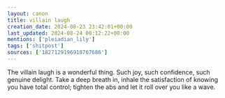 ```yaml
---
layout: canon
title: villain laugh
creation_date: 2024-08-23 23:42:01+00:00
last_updated: 2024-08-24 00:12:22+00:00
mentions: ['pleiadian_lily']
tags: ['shitpost']
sources: ['1827129196918767686']
---
```


The villain laugh is a wonderful thing. Such joy, such confidence, such genuine delight. Take a deep breath in, inhale the satisfaction of knowing you have total control; tighten the abs and let it roll over you like a wave.
